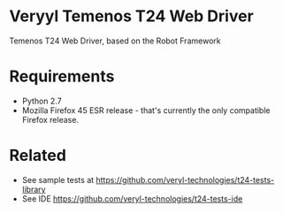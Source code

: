 # Veryyl Temenos T24 Web Driver
Temenos T24 Web Driver, based on the Robot Framework 

# Requirements
* Python 2.7
* Mozilla Firefox 45 ESR release - that's currently the only compatible Firefox release.

# Related
* See sample tests at https://github.com/veryl-technologies/t24-tests-library
* See IDE https://github.com/veryl-technologies/t24-tests-ide
